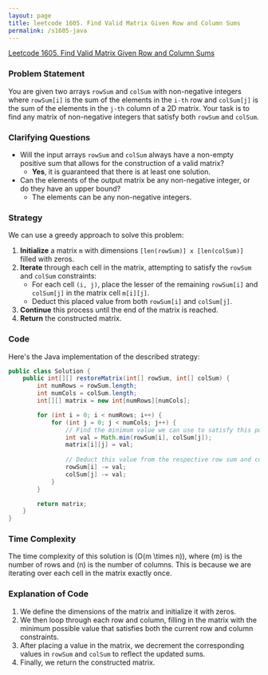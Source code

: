```yaml
---
layout: page
title: leetcode 1605. Find Valid Matrix Given Row and Column Sums
permalink: /s1605-java
---
```

[Leetcode 1605. Find Valid Matrix Given Row and Column Sums](https://algoadvance.github.io/algoadvance/l1605)
### Problem Statement
You are given two arrays `rowSum` and `colSum` with non-negative integers where `rowSum[i]` is the sum of the elements in the `i-th` row and `colSum[j]` is the sum of the elements in the `j-th` column of a 2D matrix. Your task is to find any matrix of non-negative integers that satisfy both `rowSum` and `colSum`.

### Clarifying Questions
- Will the input arrays `rowSum` and `colSum` always have a non-empty positive sum that allows for the construction of a valid matrix?
  - **Yes**, it is guaranteed that there is at least one solution.
- Can the elements of the output matrix be any non-negative integer, or do they have an upper bound?
  - The elements can be any non-negative integers.

### Strategy
We can use a greedy approach to solve this problem:

1. **Initialize** a matrix `m` with dimensions `[len(rowSum)] x [len(colSum)]` filled with zeros.
2. **Iterate** through each cell in the matrix, attempting to satisfy the `rowSum` and `colSum` constraints:
   - For each cell `(i, j)`, place the lesser of the remaining `rowSum[i]` and `colSum[j]` in the matrix cell `m[i][j]`.
   - Deduct this placed value from both `rowSum[i]` and `colSum[j]`.
3. **Continue** this process until the end of the matrix is reached.
4. **Return** the constructed matrix.

### Code
Here's the Java implementation of the described strategy:

```java
public class Solution {
    public int[][] restoreMatrix(int[] rowSum, int[] colSum) {
        int numRows = rowSum.length;
        int numCols = colSum.length;
        int[][] matrix = new int[numRows][numCols];

        for (int i = 0; i < numRows; i++) {
            for (int j = 0; j < numCols; j++) {
                // Find the minimum value we can use to satisfy this position
                int val = Math.min(rowSum[i], colSum[j]);
                matrix[i][j] = val;
                
                // Deduct this value from the respective row sum and column sum
                rowSum[i] -= val;
                colSum[j] -= val;
            }
        }

        return matrix;
    }
}
```

### Time Complexity
The time complexity of this solution is \(O(m \times n)\), where \(m\) is the number of rows and \(n\) is the number of columns. This is because we are iterating over each cell in the matrix exactly once.

### Explanation of Code
1. We define the dimensions of the matrix and initialize it with zeros.
2. We then loop through each row and column, filling in the matrix with the minimum possible value that satisfies both the current row and column constraints.
3. After placing a value in the matrix, we decrement the corresponding values in `rowSum` and `colSum` to reflect the updated sums.
4. Finally, we return the constructed matrix.
